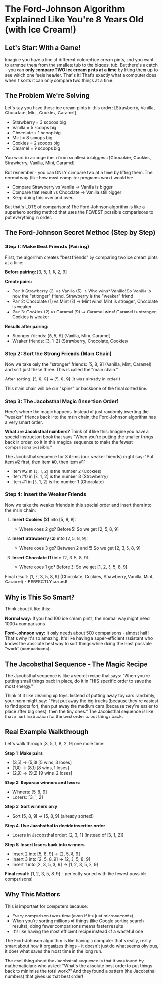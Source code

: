 # The Ford-Johnson Algorithm Explained Like You're 8 Years Old (with Ice Cream!)

## Let's Start With a Game!

Imagine you have a line of different colored ice cream pints, and you want to arrange them from the smallest tub to the biggest tub. But there's a catch - 
you can **only compare TWO ice cream pints at a time** by lifting them up to see which one feels heavier. That's it! That's exactly what a computer does when it sorts 
it can only compare two things at a time.

## The Problem We're Solving

Let's say you have these ice cream pints in this order: [Strawberry, Vanilla, Chocolate, Mint, Cookies, Caramel]
- Strawberry = 3 scoops big
- Vanilla = 5 scoops big  
- Chocolate = 1 scoop big
- Mint = 8 scoops big
- Cookies = 2 scoops big
- Caramel = 9 scoops big

You want to arrange them from smallest to biggest: [Chocolate, Cookies, Strawberry, Vanilla, Mint, Caramel]

But remember - you can ONLY compare two at a time by lifting them. The normal way (like how most computer programs work) would be:
- Compare Strawberry vs Vanilla → Vanilla is bigger
- Compare that result vs Chocolate → Vanilla still bigger
- Keep doing this over and over...

But that's LOTS of comparisons! The Ford-Johnson algorithm is like a superhero sorting method that uses the FEWEST possible comparisons to put everything in order.

## The Ford-Johnson Secret Method (Step by Step)

### Step 1: Make Best Friends (Pairing)

First, the algorithm creates "best friends" by comparing two ice cream pints at a time:

**Before pairing:** [3, 5, 1, 8, 2, 9]

**Create pairs:**
- Pair 1: Strawberry (3) vs Vanilla (5) → Who wins? Vanilla! So Vanilla is now the "stronger" friend, Strawberry is the "weaker" friend
- Pair 2: Chocolate (1) vs Mint (8) → Mint wins! Mint is stronger, Chocolate is weaker  
- Pair 3: Cookies (2) vs Caramel (9) → Caramel wins! Caramel is stronger, Cookies is weaker

**Results after pairing:**
- Stronger friends: [5, 8, 9] (Vanilla, Mint, Caramel)
- Weaker friends: [3, 1, 2] (Strawberry, Chocolate, Cookies)

### Step 2: Sort the Strong Friends (Main Chain)

Now we take only the "stronger" friends: [5, 8, 9] (Vanilla, Mint, Caramel) and sort just these three. This is called the "main chain."

After sorting: [5, 8, 9] → [5, 8, 9] (it was already in order!)

This main chain will be our "spine" or backbone of the final sorted line.

### Step 3: The Jacobsthal Magic (Insertion Order)

Here's where the magic happens! Instead of just randomly inserting the "weaker" friends back into the main chain, the Ford-Johnson algorithm has a very smart order.

**What are Jacobsthal numbers?** 
Think of it like this: Imagine you have a special instruction book that says "When you're putting the smaller things back in order, do it in this magical sequence to make the fewest comparisons possible."

The Jacobsthal sequence for 3 items (our weaker friends) might say: "Put item #2 first, then item #0, then item #1"
- Item #2 in [3, 1, 2] is the number 2 (Cookies)
- Item #0 in [3, 1, 2] is the number 3 (Strawberry) 
- Item #1 in [3, 1, 2] is the number 1 (Chocolate)

### Step 4: Insert the Weaker Friends

Now we take the weaker friends in this special order and insert them into the main chain:

1. **Insert Cookies (2)** into [5, 8, 9]: 
   - Where does 2 go? Before 5! So we get [2, 5, 8, 9]

2. **Insert Strawberry (3)** into [2, 5, 8, 9]:
   - Where does 3 go? Between 2 and 5! So we get [2, 3, 5, 8, 9]

3. **Insert Chocolate (1)** into [2, 3, 5, 8, 9]:
   - Where does 1 go? Before 2! So we get [1, 2, 3, 5, 8, 9]

Final result: [1, 2, 3, 5, 8, 9] (Chocolate, Cookies, Strawberry, Vanilla, Mint, Caramel) - PERFECTLY sorted!

## Why is This So Smart?

Think about it like this:

**Normal way:** If you had 100 ice cream pints, the normal way might need 1000+ comparisons

**Ford-Johnson way:** It only needs about 500 comparisons - almost half! That's why it's so amazing. It's like having a super-efficient assistant who knows the absolute best way to sort things while doing the least possible "work" (comparisons).

## The Jacobsthal Sequence - The Magic Recipe

The Jacobsthal sequence is like a secret recipe that says: "When you're putting small things back in place, do it in THIS specific order to save the most energy."

Think of it like cleaning up toys. Instead of putting away toy cars randomly, your mom might say: "First put away the big trucks (because they're easiest to find spots for), then put away the medium cars (because they're easier to place after big ones), then the tiny ones." The Jacobsthal sequence is like that smart instruction for the best order to put things back.

## Real Example Walkthrough

Let's walk through [3, 5, 1, 8, 2, 9] one more time:

**Step 1: Make pairs**
- (3,5) → (5,3) [5 wins, 3 loses]
- (1,8) → (8,1) [8 wins, 1 loses] 
- (2,9) → (9,2) [9 wins, 2 loses]

**Step 2: Separate winners and losers**
- Winners: [5, 8, 9]
- Losers: [3, 1, 2]

**Step 3: Sort winners only**
- Sort [5, 8, 9] → [5, 8, 9] (already sorted!)

**Step 4: Use Jacobsthal to decide insertion order**
- Losers in Jacobsthal order: [2, 3, 1] (instead of [3, 1, 2])

**Step 5: Insert losers back into winners**
- Insert 2 into [5, 8, 9] → [2, 5, 8, 9]
- Insert 3 into [2, 5, 8, 9] → [2, 3, 5, 8, 9]
- Insert 1 into [2, 3, 5, 8, 9] → [1, 2, 3, 5, 8, 9]

**Final result:** [1, 2, 3, 5, 8, 9] - perfectly sorted with the fewest possible comparisons!

## Why This Matters

This is important for computers because:
- Every comparison takes time (even if it's just microseconds)
- When you're sorting millions of things (like Google sorting search results), doing fewer comparisons means faster results
- It's like having the most efficient recipe instead of a wasteful one

The Ford-Johnson algorithm is like having a computer that's really, really smart about how it organizes things - it doesn't just do what seems obvious, it does what saves the most time in the long run.

The cool thing about the Jacobsthal sequence is that it was found by mathematicians who asked: "What's the absolute best order to put things back to minimize the total work?" And they found a pattern (the Jacobsthal numbers) that gives us that best order!